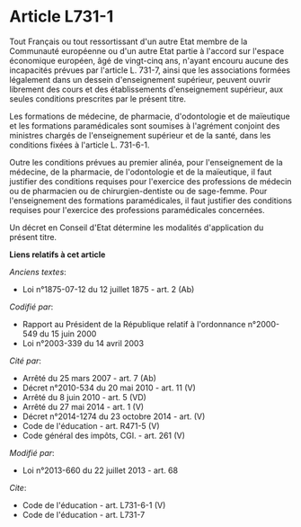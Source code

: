 # Article L731-1

Tout Français ou tout ressortissant d'un autre Etat membre de la Communauté européenne ou d'un autre Etat partie à l'accord
sur l'espace économique européen, âgé de vingt-cinq ans, n'ayant encouru aucune des incapacités prévues par l'article L.
731-7, ainsi que les associations formées légalement dans un dessein d'enseignement supérieur, peuvent ouvrir librement des
cours et des établissements d'enseignement supérieur, aux seules conditions prescrites par le présent titre. 

Les formations de médecine, de pharmacie, d'odontologie et de maïeutique et les formations paramédicales sont soumises à
l'agrément conjoint des ministres chargés de l'enseignement supérieur et de la santé, dans les conditions fixées à l'article
L. 731-6-1.

Outre les conditions prévues au premier alinéa, pour l'enseignement de la médecine, de la pharmacie, de l'odontologie et de
la maïeutique, il faut justifier des conditions requises pour l'exercice des professions de médecin ou de pharmacien ou de
chirurgien-dentiste ou de sage-femme. Pour l'enseignement des formations paramédicales, il faut justifier des conditions
requises pour l'exercice des professions paramédicales concernées. 

Un décret en Conseil d'Etat détermine les modalités d'application du présent titre.

**Liens relatifs à cet article**

_Anciens textes_:

  - Loi n°1875-07-12 du 12 juillet 1875 - art. 2 (Ab)

_Codifié par_:

  - Rapport au Président de la République relatif à l'ordonnance n°2000-549 du 15 juin 2000
  - Loi n°2003-339 du 14 avril 2003

_Cité par_:

  - Arrêté du 25 mars 2007 - art. 7 (Ab)
  - Décret n°2010-534 du 20 mai 2010 - art. 11 (V)
  - Arrêté du 8 juin 2010 - art. 5 (VD)
  - Arrêté du 27 mai 2014 - art. 1 (V)
  - Décret n°2014-1274 du 23 octobre 2014 - art. (V)
  - Code de l'éducation - art. R471-5 (V)
  - Code général des impôts, CGI. - art. 261 (V)

_Modifié par_:

  - Loi n°2013-660 du 22 juillet 2013 - art. 68

_Cite_:

  - Code de l'éducation - art. L731-6-1 (V)
  - Code de l'éducation - art. L731-7
